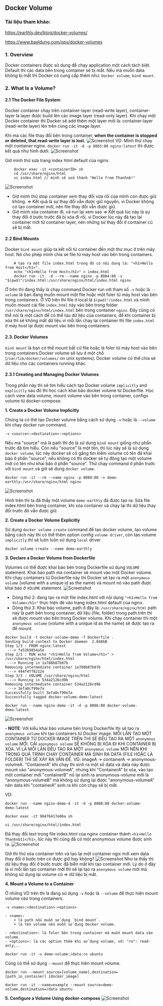 ## Docker Volume

### Tài liệu tham khảo:

https://earthly.dev/blog/docker-volumes/

https://www.baeldung.com/ops/docker-volumes

### 1. Overview

Docker containers được sử dụng để chạy application một cách tách biệt. Default thì các data bên trong container sẽ bị mất. Nếu mà muốn data không bị mất thì Docker có cung cấp thêm như: `Docker volume`, `bind mount`.

### 2. What Is a Volume?

#### 2.1 The Docker File System

Docker container chạy trên container-layer (read-write layer), container-layer là layer được build lên các image layer (read-only layer). Khi chạy một Docker container thì Docker sẽ add thêm một layer mới là: container-layer (read-write layer) lên trên cùng các image layer.

Khi mà các file thay đổi bên trong container, **when the container is stopped or deleted, that read-write layer is lost.**
![Screenshot](images/2022-05-03_22-20.png?raw=true "Optional Title")
VD: Mình thử chạy một container nginx.
`docker run -it -d -p 8083:80 nginx:latest` thì được kết quả như hình dưới.
![Screenshot](images/2022-05-03_22-26.png?raw=true "Optional Title")

Giờ mình thử sửa trang index html default của nginx.

```Docker
    docker exec -it <containerID> sh
    cd /usr/share/nginx/html
    vi index.html // mình sẽ sửa thành "Hello from Thanhnb!"
```

![Screenshot](images/2022-05-03_22-35.png)

- Giờ mình thử stop container xem thay đổi vừa rồi của mình còn được giữ không. => Kết quả là sự thay đổi vẫn được giữ nguyên, vì Docker không có tạo container mới, nên file thay đổi vẫn được giữ.
- Giờ mình xóa container đi, và run lại xem sao => Kết quả lúc này là sự thay đổi ở bước trước đã bị xóa đi rồi, vì Docker lúc này đã tạo lại container mới từ container layer, nên những sử thay đổi ở container cũ sẽ bị mất.

#### 2.2 Bind Mounts

Docker `bind mount` giúp ta kết nối từ container đến một thư mục ở trên máy host. Nó cho phép mình chia sẻ file từ máy host vào bên trong containers.

```Docker
    # tạo ra một file index.html trong đó có nội dung là: "<h1>Hello from Host</h1>".
    echo "<h1>Hello from Host</h1>" > index.html 
    docker run -it  -d --rm --name nginx -p 8084:80 -v "$(pwd)"/index.html:/usr/share/nginx/html/index.html nginx
```

Ở trên thì đang thấy là chạy command Docker run với tham số  `-v` hoặc là `--volume` là bạn đang muốn mount một file hoặc một foler từ máy host vào bên trong containers. Ở VD trên thì file ở local là `$(pwd)"/index.html` và mình muốn mount cái file `index.html` này vào bên trong folder `/usr/share/nginx/html/index.html` bên trong container `nginx`. Đây cũng có thể nói là một cách để có thể lưu dữ liệu của containers, để khi container bị xóa thì sẽ không mất dữ liệu vì mỗi lần chạy lại container thì file `index.html` ở máy host lại được mount vào bên trong containers.

#### 2.3. Docker Volumes

`bind mount` là bạn có thể mount bất cứ file hoặc là foler từ máy host vào bên trong containers.Docker volume sẽ lưu ở một chỗ  (`/var/lib/docker/volumes/` on unix systems). Docker volume có thể chia sẻ dữ liệu cho các containers running khác.

#### 2.3.1 Creating and Managing Docker Volumes

Trong phần này thì sẽ tìm hiểu cách tạo Docker volume `implicitly` and `explicitly` sau đó thì học cách khai báo docker volume từ Dockerfile. Học cách view data volume, mount volume vào bên trong container, configs volume từ docker-compose.

**1. Create a Docker Volume Implicitly**

Chúng ta có thê tạo Docker volume bằng cách sử dụng `-v` hoặc là `--volume` khi chạy docker run command.

```
-v <source>:<destination>:<options>
```

Nếu mà "source" mà là path thì đó là sử dụng `bind mount` giống như phần trước đã tìm hiểu. Còn nếu "source" là một tên, thì lúc này sẽ là sử dụng `docker volume`, lúc này docker sẽ cố gắng tìm kiếm volume có tên đã khai báo ở phần "source", nếu không có thì docker sẽ tự động tạo một volume mới có tên như khai báo ở phần "source". Thử chạy command ở phần trước với `bind mount` và giờ sẽ dung `docker volume`.

```Docker
docker run -it --rm --name nginx -p 8080:80 -v demo-earthly:/usr/share/nginx/html nginx
```

![Screenshot](images/2022-05-03_23-21.png)

Hình trên thì ta đã thấy một volume `demo-earthly` đã được tạo ra. Sửa file index.html bên trong container, khi xóa container và chạy lại thì dữ liệu thay đổi trước đó vẫn được giữ.

**2. Create a Docker Volume Explicitly**

Sử dụng `docker volume create` command để tạo docker volume, tạo volume bằng cách này thì có thể thêm option config `volume driver`, còn tạo volume `implicitly` thì sẽ luôn luôn sử dụng `local` driver

```Docker
docker volume create --name demo-earthly
```

**3. Declare a Docker Volume from Dockerfile**

Volumes có thể được khai báo bên trong Dockerfile sử dụng `VOLUME` statement. Khai báo path mà container sẽ mount vào một Docker volume. Khi chạy containers từ Dockerfile này thì Docker sẽ tạo ra một `anonymous volume` (volume with a unique id as the name) và mount nó vào path được khai bảo ở `VOLUME` statement.
![Screenshot](images/2022-05-04_00-15.png)

- Dòng thứ 2: đang tạo ra một file index.html với nội dụng `"<h1>Hello from Volume</h1>"` thực hiện đè vào trạng index.html default của nginx.
- Dòng thứ 3: Khai báo volume, path ở đây là: `/usr/share/nginx/html` path naỳ là path bên trong container, dữ liệu (file, folder) trong path trên thì sẽ được mount vào bên trong Docker volume. Khi chạy container thì một `anonymous volume` (volume with a unique id as the name) sẽ được tạo ra để mount.

```Docker
docker build -t docker-volume-demo -f Dockerfile .
Sending build context to Docker daemon  2.048kB
Step 1/3 : FROM nginx:latest
 ---> fa5269854a5e
Step 2/3 : RUN echo "<h1>Hello from Volume</h1>" > /usr/share/nginx/html/index.html
 ---> Running in 1a788b87b87b
Removing intermediate container 1a788b87b87b
 ---> 444f4ff8212e
Step 3/3 : VOLUME /usr/share/nginx/html
 ---> Running in 534a2126cd9b
Removing intermediate container 534a2126cd9b
 ---> 3efa0cf99e7a
Successfully built 3efa0cf99e7a
Successfully tagged docker-volume-demo:latest

docker run --name nginx-demo -it -d -p 8086:80 docker-volume-demo:latest
```

![Screenshot](images/2022-05-04_00-24.png)

**- NOTE**: Với kiểu khai báo volume bên trong Dockerfile thì sẽ tạo ra `anonymous volume` khi tạo containers từ Docker image. MỖI LẦN TẠO MỘT CONTAINER TỪ DOCKER IMAGE TRÊN THÌ SẼ ĐỀU TẠO RA MỘT `anonymous volume` MỚI. CÁI `anonymous volume` SẼ KHÔNG BỊ XÓA ĐI KHI CONTAINER BỊ XÓA. VÌ LÀ MỖI LẦN ĐỀU TẠO RA MỘT `anonymous volume` MỚI NÊN KHI TRONG QUÁ TRÌNH CHẠY CONTAINER MÀ SINH RA DATA (FILE HOẶC LÀ FOLDER) THÌ SẼ XẢY RA VẤN ĐỀ.
VD: imageA -> containerA -> anonymous-volumeA. "ContainerA" khi chạy thi sinh ra một số data và data này được mount vào "anonymous-volumeA", nhưng khi "ContainerA" bị xóa, vào tạo một container mới "containerB" nó lại sinh ra anonymous-volume mới là "anonymous-volumeB" mà không sử dụng lại được "anonymous-volumeA" nên data khi "containerA" sinh ra khi còn chạy sẽ bị mất.

VD:

```Docker
docker run --name nginx-demo-4 -it -d -p 8088:80 docker-volume-demo:latest

docker exec -it 98476417e06a sh

vi /usr/share/nginx/html/index.html
```

Đã thay đổi text trong file index.html của nginx container thành `<h1>Hello Thanhnb11</h1>`, lúc này thì cũng đã có một anonymous volume được sinh ra.
![Screenshot](images/2022-05-04_00-45.png)

Giờ thì thử xóa container trên và tạo lại một container ngix mới xem data thay đổi ở bước trên có được giữ hay không?
![Screenshot](images/2022-05-04_00-50.png)
Như ta thấy thì dữ liệu thay đổi ở bước trươc đã biến mất khi tạo container mới. Lý do ở đây là vì mỗi lần tạo container mới thì sẽ lại tạo ra `anonymous volume` mới mà không sử dụng lại volume cũ => dữ liệu bị mất.

**4. Mount a Volume to a Container**

Ở những VD trên thì là đang sử dụng `-v` hoặc là `--volume` để thực hiên mount volume vào trong containers.

```Docker
-v <name>:<destination>:<options>

- <name>:
    + là path nếu muốn sử dụng `bind mount`.
    + là tên volume nếu muốn sử dụng Docker volume.

- <destination>: là foler bên trong container mà muốn mount data vào volume.
- <options>: là các option thêm khi sử dụng volume, vd: "ro": read-only,..

docker run -it -v demo-volume:/data:ro ubuntu
```

Cũng có thể sử dụng `--mount` để thực hiên mount volume.

```Docker
docker run --mount source=[volume_name],destination=[path_in_container] [docker_image]

docker run -it --name=example --mount source=demo-volume,destination=/data ubuntu
```

**5. Configure a Volume Using docker-compose**
![Screenshot](images/2022-05-04_01-06.png)
